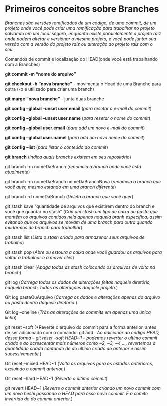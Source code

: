 # Primeiros conceitos sobre Branches



*Branches são versões ramificadas de um codigo, de uma commit, de um projeto onde você pode criar uma ramificação para trabalhar no projeto salvando em um local seguro, enquanto existe paralelamente o projeto raiz onde podem alterar e versionar o mesmo projeto, e você pode juntar sua versão com a versão do projeto raiz ou alteração do projeto raiz com o seu.*


Comandos de commit e localização do HEAD(onde você está trabalhando com a Branches)

**git commit -m “nome do arquivo”**

**git checkout -b “nova branche”** - movimenta o Head de uma Branche para outra (-b é utilizado para criar uma branch)

**git marge “nova branche”** - junta duas branche

**git config –global –unset user.email** (*para resetar o e-mail do commit*)

**git config –global –unset user.name** (*para resetar o nome do commit*)

**git config –global user.email** (*para add um novo e-mail do commit*)

**git config –global user.namel** (*para add um novo nome do commit*)

**git config –list** (*para listar o conteúdo do commit*)

**git branch** (*indica quais branchs existem em seu repositório*)

git branch -m nomeDaBranch (*renomeia a branch onde você está atualmente*)

git branch -m nomeDaBranch nomeDaBranchNova (*renomeia a branch que você quer, mesmo estando em uma branch diferente*)

git branch -d nomeDaBranch (*Deleta a branch que você quer*)

git stash save “quantidade de arquivos que existirem dentro do branch e você que guardar no stash” (*Cria um stash um tipo de caixa ou pasta que mantêm os arquivos contidos nela apenas naquela branh especifica, assim evitando que os arquivos se movam de uma branch para outra quando mudarmos de branch para trabalhar*)

git stash list (*Lista o stash criado para armazenar seus arquivos de trabalho*)

git stash pop (*Abre ou estoura a caixa onde você guardou os arquivos para voltar a trabalhar e a mover eles*)

git stash clear (*Apaga todas as stash colocando os arquivos de volta na branch*)

git log (*Carrega todos os dados de alterações feitas naquele diretório, naquela branch, todas as alterações daquele projeto.*)

Git log pastaOuArquivo (*Carrega os dados e alterações apenas do arquivo ou pasta dentro daquele diretório.*)

Git log –oneline (*Trás as alterações de commits em apenas uma única linha*)

git reset –soft (*Reverte o arquivo do commit para a forma anterior, antes de ser adicionado com o comando: git add *. Ao adicionar ao código HEAD, dessa forma – git reset –soft HEAD~1 – podemos reverter o ultimo commit criado e ao acrescentar mais números como ~2, ~3, ~4 …, revertemos a quantidade criada contando de do ultimo criado ao anterior e assim sucessivamente.*)

Git reset –mixed HEAD~1 (*Volta os arquivos para os estados anteriores, excluindo o commit anterior.*)

Git reset –hard HEAD~1 (*Reverte o último commit*)

git revert HEAD~1 (*Reverte o commit anterior criando um novo commit com um novo heshi passando o HEAD para esse novo commit. É o comite invertido do do commit anterior.*)
